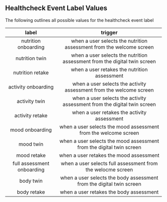 ## Healthcheck Event Label Values

The following outlines all possible values for the healthcheck event label

**label**|**trigger**
:-----:|:-----:
nutrition onboarding|when a user selects the nutrition assessment from the welcome screen
nutrition twin|when a user selects the nutrition assessment from the digital twin screen
nutrition retake|when a user retakes the nutrition assessment 
activity onboarding|when a user selects the activity assessment from the welcome screen
activity twin|when a user selects the activity assessment from the digital twin screen
activity retake|when a user retakes the activity assessment
mood onboarding|when a user selects the mood assessment from the welcome screen
mood twin|when a user selects the mood assessment from the digital twin screen
mood retake|when a user retakes the mood assessment
full assessment onboarding|when a user selects full assessment from the welocme screen
body twin|when a user selects the body assessment from the digital twin screen
body retake|when a user retakes the body assessment
